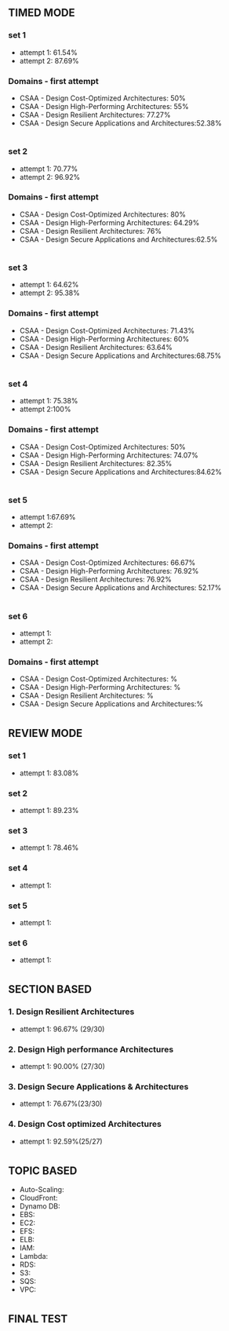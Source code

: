 ## TIMED MODE

### set 1

- attempt 1: 61.54%
- attempt 2: 87.69%

### Domains - first attempt

- CSAA - Design Cost-Optimized Architectures: 50%
- CSAA - Design High-Performing Architectures: 55%
- CSAA - Design Resilient Architectures: 77.27%
- CSAA - Design Secure Applications and Architectures:52.38%

#

### set 2

- attempt 1: 70.77%
- attempt 2: 96.92%

### Domains - first attempt

- CSAA - Design Cost-Optimized Architectures: 80%
- CSAA - Design High-Performing Architectures: 64.29%
- CSAA - Design Resilient Architectures: 76%
- CSAA - Design Secure Applications and Architectures:62.5%

#

### set 3

- attempt 1: 64.62%
- attempt 2: 95.38%

### Domains - first attempt

- CSAA - Design Cost-Optimized Architectures: 71.43%
- CSAA - Design High-Performing Architectures: 60%
- CSAA - Design Resilient Architectures: 63.64%
- CSAA - Design Secure Applications and Architectures:68.75%

#

### set 4

- attempt 1: 75.38%
- attempt 2:100%

### Domains - first attempt

- CSAA - Design Cost-Optimized Architectures: 50%
- CSAA - Design High-Performing Architectures: 74.07%
- CSAA - Design Resilient Architectures: 82.35%
- CSAA - Design Secure Applications and Architectures:84.62%

#

### set 5

- attempt 1:67.69%
- attempt 2:

### Domains - first attempt

- CSAA - Design Cost-Optimized Architectures: 66.67%
- CSAA - Design High-Performing Architectures: 76.92%
- CSAA - Design Resilient Architectures: 76.92%
- CSAA - Design Secure Applications and Architectures: 52.17%

#

### set 6

- attempt 1:
- attempt 2:

### Domains - first attempt

- CSAA - Design Cost-Optimized Architectures: %
- CSAA - Design High-Performing Architectures: %
- CSAA - Design Resilient Architectures: %
- CSAA - Design Secure Applications and Architectures:%

#

## REVIEW MODE

### set 1

- attempt 1: 83.08%

### set 2

- attempt 1: 89.23%

### set 3

- attempt 1: 78.46%

### set 4

- attempt 1:

### set 5

- attempt 1:

### set 6

- attempt 1:

#

## SECTION BASED

### 1. Design Resilient Architectures

- attempt 1: 96.67% (29/30)

### 2. Design High performance Architectures

- attempt 1: 90.00% (27/30)

### 3. Design Secure Applications & Architectures

- attempt 1: 76.67%(23/30)

### 4. Design Cost optimized Architectures

- attempt 1: 92.59%(25/27)

#

## TOPIC BASED

- Auto-Scaling:
- CloudFront:
- Dynamo DB:
- EBS:
- EC2:
- EFS:
- ELB:
- IAM:
- Lambda:
- RDS:
- S3:
- SQS:
- VPC:

#

## FINAL TEST
